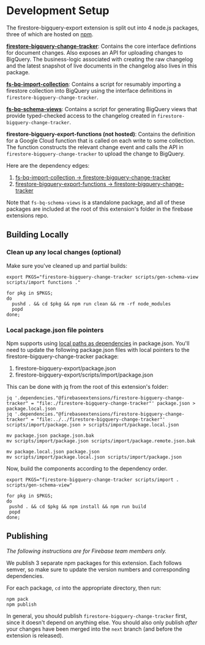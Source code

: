 # Development Setup

The firestore-bigquery-export extension is split out into 4 node.js packages, three of
which are hosted on [npm](https://www.npmjs.com/search?q=firebaseextensions).

**[firestore-bigquery-change-tracker](https://www.npmjs.com/package/@firebaseextensions/firestore-bigquery-change-tracker)**:
Contains the core interface defintions for document changes. Also exposes an
API for uploading changes to BigQuery. The business-logic associated with
creating the raw changelog and the latest snapshot of live documents in the
changelog also lives in this package.

**[fs-bq-import-collection](https://www.npmjs.com/package/@firebaseextensions/fs-bq-import-collection)**:
Contains a script for resumably importing a firestore collection into BigQuery
using the interface definitions in `firestore-bigquery-change-tracker`.

**[fs-bq-schema-views](https://www.npmjs.com/package/@firebaseextensions/fs-bq-schema-views)**:
Contains a script for generating BigQuery views that provide typed-checked
access to the changelog created in `firestore-bigquery-change-tracker`.

**firestore-bigquery-export-functions (not hosted)**: Contains the definition
for a Google Cloud function that is called on each write to some collection.
The function constructs the relevant change event and calls the API in
`firestore-bigquery-change-tracker` to upload the change to BigQuery.

Here are the dependency edges:

1. [fs-bq-import-collection -> firestore-bigquery-change-tracker](https://github.com/firebase/extensions/blob/next/firestore-bigquery-export/scripts/import/package.json#L27)
1. [firestore-bigquery-export-functions -> firestore-bigquery-change-tracker](https://github.com/firebase/extensions/blob/next/firestore-bigquery-export/package.json#L17)

Note that `fs-bq-schema-views` is a standalone package, and all of these
packages are included at the root of this extension's folder in the firebase
extensions repo.

## Building Locally

### Clean up any local changes (optional)

Make sure you've cleaned up and partial builds:

```
export PKGS="firestore-bigquery-change-tracker scripts/gen-schema-view scripts/import functions ."

for pkg in $PKGS;
do
  pushd . && cd $pkg && npm run clean && rm -rf node_modules
  popd
done;
```

### Local package.json file pointers

Npm supports using [local paths as
dependencies](https://docs.npmjs.com/files/package.json#local-paths) in package.json.
You'll need to update the following package.json files with local pointers to
the firestore-bigquery-change-tracker package:

1. firestore-bigquery-export/package.json
1. firestore-bigquery-export/scripts/import/package.json

This can be done with jq from the root of this extension's folder:

```
jq '.dependencies."@firebaseextensions/firestore-bigquery-change-tracker" = "file:./firestore-bigquery-change-tracker"' package.json > package.local.json
jq '.dependencies."@firebaseextensions/firestore-bigquery-change-tracker" = "file:../../firestore-bigquery-change-tracker"' scripts/import/package.json > scripts/import/package.local.json

mv package.json package.json.bak
mv scripts/import/package.json scripts/import/package.remote.json.bak

mv package.local.json package.json
mv scripts/import/package.local.json scripts/import/package.json
```

Now, build the components according to the dependency order.

```
export PKGS="firestore-bigquery-change-tracker scripts/import . scripts/gen-schema-view"

for pkg in $PKGS;
do
 pushd . && cd $pkg && npm install && npm run build
 popd
done;
```

## Publishing

_The following instructions are for Firebase team members only._

We publish 3 separate npm packages for this extension. Each follows semver, so
make sure to update the version numbers and corresponding dependencies.

For each package, `cd` into the appropriate directory, then run:

```
npm pack
npm publish
```

In general, you should publish `firestore-bigquery-change-tracker` first, since
it doesn't depend on anything else. You should also only publish _after_ your
changes have been merged into the `next` branch (and before the extension is
released).
